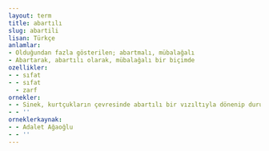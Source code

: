 ```yaml
---
layout: term
title: abartılı
slug: abartili
lisan: Türkçe
anlamlar:
- Olduğundan fazla gösterilen; abartmalı, mübalağalı
- Abartarak, abartılı olarak, mübalağalı bir biçimde
ozellikler:
- - sıfat
- - sıfat
  - zarf
ornekler:
- - Sinek, kurtçukların çevresinde abartılı bir vızıltıyla dönenip duruyor.
- - ''
orneklerkaynak:
- - Adalet Ağaoğlu
- - ''
---
```

